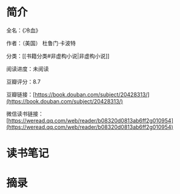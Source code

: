 # 简介

全名：《冷血》

作者：（美国） 杜鲁门·卡波特

分类：[[书籍分类#非虚构小说|非虚构小说]]

阅读进度：未阅读

豆瓣评分：8.7

豆瓣链接：[https://book.douban.com/subject/20428313/](https://book.douban.com/subject/20428313/)

微信读书链接：[https://weread.qq.com/web/reader/b08320d0813ab6ff2g010954](https://weread.qq.com/web/reader/b08320d0813ab6ff2g010954)

# 读书笔记



# 摘录


